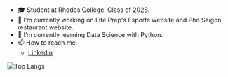 - 🎓 Student at Rhodes College. Class of 2028.
- 🔭 I’m currently working on Life Prep's Esports website and Pho Saigon restaurant website.
- 🌱 I’m currently learning Data Science with Python.
- 📫 How to reach me:
  - [Linkedin](https://www.linkedin.com/in/trieu-khang-trat/)

![Top Langs](https://github-readme-stats-steel-three-54.vercel.app/api/top-langs/?username=kayt256&layout=compact&theme=radical)
